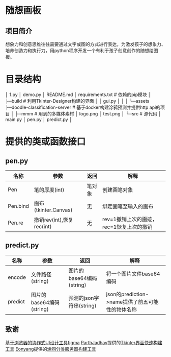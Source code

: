 # 随想画板

## 项目简介

想象力和创意思维往往需要通过文字或图的方式进行表达，为激发孩子的想象力、培养创造力和执行力，用python程序开发一个有利于孩子创意创作的随想绘图板。

# 目录结构
│  1.py
│  demo.py
│  README.md
│  requirements.txt # 依赖的pip模块
│
├─build # 利用Tkinter-Designer构建的界面
│  │  gui.py
│  │
│  └─assets
├─doodle-classification-server # 基于docker构建涂鸦预测并提供http api的项目
│
├─mmm # 用到的多媒体素材
│      logo.png
│      test.png
│
└─src # 源代码
    │  main.py
    │  pen.py
    │  predict.py
    │

# 提供的类或函数接口

## pen.py

| 名称     | 参数                      | 返回   | 解释                                     |
| -------- | ------------------------- | ------ | ---------------------------------------- |
| Pen      | 笔的厚度(int)             | 笔对象 | 创建画笔对象                             |
| Pen.bind | 画布(tkinter.Canvas)      | 无     | 绑定画笔至输入的画布                     |
| Pen.re   | 撤销rev(int),恢复rec(int) | 无     | rev=1撤销上次的画迹，rec=1恢复上次的撤销 |

## predict.py

| 名称    | 参数                     | 返回                     | 解释                                             |
| ------- | ------------------------ | ------------------------ | ------------------------------------------------ |
| encode  | 文件路径(string)         | 图片的base64编码(string) | 将一个图片文件base64编码                         |
| predict | 图片的base64编码(string) | 预测的json字符串(string) | json的prediction->name提供了前五可能性的物体名称 |

## 致谢

[基于浏览器的协作式UI设计工具figma](https://www.figma.com/)
[ParthJadhav](https://github.com/ParthJadhav)提供的[Tkinter界面快速构建工具](https://github.com/ParthJadhav/Tkinter-Designer)
[Eonyang](https://github.com/EonYang)提供的[涂鸦分类服务器构建工具](https://github.com/EonYang/doodle-classification-server)
